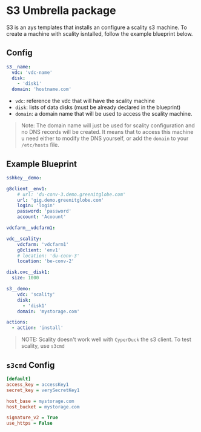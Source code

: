 # S3 Umbrella package
S3 is an ays templates that installs an configure a scality s3 machine.
To create a machine with scality isntalled, follow the example blueprint below.

## Config
```yaml
s3__name:
  vdc: 'vdc-name'
  disk:
    - 'disk1'
  domain: 'hostname.com'
```

- `vdc`: reference the vdc that will have the scality machine
- `disk`: lists of data disks (must be already declared in the blueprint)
- `domain`: a domain name that will be used to access the scality machine.

> Note: The domain name will just be used for scality configuration and no DNS records will be created. It means that
to access this machine u need either to modify the DNS yourself, or add the `domain` to your `/etc/hosts` file.

## Example Blueprint
```yaml
sshkey__demo:

g8client__env1:
    # url: 'du-conv-3.demo.greenitglobe.com'
    url: 'gig.demo.greenitglobe.com'
    login: 'login'
    password: 'password'
    account: 'Acoount'

vdcfarm__vdcfarm1:

vdc__scality:
    vdcfarm: 'vdcfarm1'
    g8client: 'env1'
    # location: 'du-conv-3'
    location: 'be-conv-2'

disk.ovc__disk1:
  size: 1000

s3__demo:
    vdc: 'scality'
    disk:
      - 'disk1'
    domain: 'mystorage.com'

actions:
  - action: 'install'
```

> NOTE: Scality doesn't work well with `CyperDuck` the s3 client. To test scality, use `s3cmd`

## `s3cmd` Config
```ini
[default]
access_key = accessKey1
secret_key = verySecretKey1

host_base = mystorage.com
host_bucket = mystorage.com

signature_v2 = True
use_https = False
```
